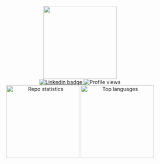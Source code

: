 <div id="header" align="center">
  <img src="https://media.giphy.com/media/ropITlfdDUN88W58GY/giphy.gif" width="200"/>
</div>

<div id="badges" align="center">
  <a href="https://www.linkedin.com/in/marchandleo">
    <img src="https://img.shields.io/badge/LinkedIn-blue?style=for-the-badge&logo=linkedin&logoColor=white" alt="Linkedin badge"/>
  </a>

  </a>
    <img src="https://komarev.com/ghpvc/?username=steadywool&style=for-the-badge&color=blueviolet" alt="Profile views"/>
  </a>
</div>

<div id="stats" align="center">
  <img height=200 align="center" src="https://github-readme-stats.vercel.app/api/?username=steadywool&theme=transparent&show_icons=true" alt="Repo statistics" />
  <img height=200 align="center" src="https://github-readme-stats.vercel.app/api/top-langs/?username=steadywool&theme=transparent" alt="Top languages" />
</div>